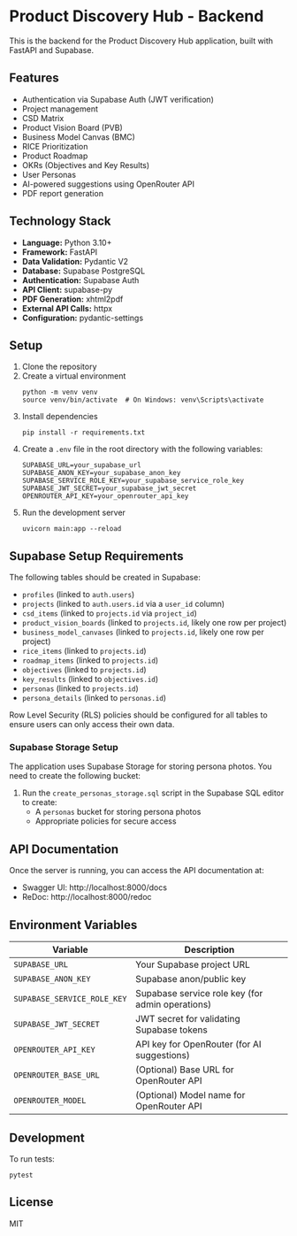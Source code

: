 # Product Discovery Hub - Backend

This is the backend for the Product Discovery Hub application, built with FastAPI and Supabase.

## Features

- Authentication via Supabase Auth (JWT verification)
- Project management
- CSD Matrix
- Product Vision Board (PVB)
- Business Model Canvas (BMC)
- RICE Prioritization
- Product Roadmap
- OKRs (Objectives and Key Results)
- User Personas
- AI-powered suggestions using OpenRouter API
- PDF report generation

## Technology Stack

- **Language:** Python 3.10+
- **Framework:** FastAPI
- **Data Validation:** Pydantic V2
- **Database:** Supabase PostgreSQL
- **Authentication:** Supabase Auth
- **API Client:** supabase-py
- **PDF Generation:** xhtml2pdf
- **External API Calls:** httpx
- **Configuration:** pydantic-settings

## Setup

1. Clone the repository
2. Create a virtual environment
   ```
   python -m venv venv
   source venv/bin/activate  # On Windows: venv\Scripts\activate
   ```
3. Install dependencies
   ```
   pip install -r requirements.txt
   ```
4. Create a `.env` file in the root directory with the following variables:
   ```
   SUPABASE_URL=your_supabase_url
   SUPABASE_ANON_KEY=your_supabase_anon_key
   SUPABASE_SERVICE_ROLE_KEY=your_supabase_service_role_key
   SUPABASE_JWT_SECRET=your_supabase_jwt_secret
   OPENROUTER_API_KEY=your_openrouter_api_key
   ```
5. Run the development server
   ```
   uvicorn main:app --reload
   ```

## Supabase Setup Requirements

The following tables should be created in Supabase:

- `profiles` (linked to `auth.users`)
- `projects` (linked to `auth.users.id` via a `user_id` column)
- `csd_items` (linked to `projects.id` via `project_id`)
- `product_vision_boards` (linked to `projects.id`, likely one row per project)
- `business_model_canvases` (linked to `projects.id`, likely one row per project)
- `rice_items` (linked to `projects.id`)
- `roadmap_items` (linked to `projects.id`)
- `objectives` (linked to `projects.id`)
- `key_results` (linked to `objectives.id`)
- `personas` (linked to `projects.id`)
- `persona_details` (linked to `personas.id`)

Row Level Security (RLS) policies should be configured for all tables to ensure users can only access their own data.

### Supabase Storage Setup

The application uses Supabase Storage for storing persona photos. You need to create the following bucket:

1. Run the `create_personas_storage.sql` script in the Supabase SQL editor to create:
   - A `personas` bucket for storing persona photos
   - Appropriate policies for secure access

## API Documentation

Once the server is running, you can access the API documentation at:

- Swagger UI: http://localhost:8000/docs
- ReDoc: http://localhost:8000/redoc

## Environment Variables

| Variable | Description |
|----------|-------------|
| `SUPABASE_URL` | Your Supabase project URL |
| `SUPABASE_ANON_KEY` | Supabase anon/public key |
| `SUPABASE_SERVICE_ROLE_KEY` | Supabase service role key (for admin operations) |
| `SUPABASE_JWT_SECRET` | JWT secret for validating Supabase tokens |
| `OPENROUTER_API_KEY` | API key for OpenRouter (for AI suggestions) |
| `OPENROUTER_BASE_URL` | (Optional) Base URL for OpenRouter API |
| `OPENROUTER_MODEL` | (Optional) Model name for OpenRouter API |

## Development

To run tests:

```
pytest
```

## License

MIT 